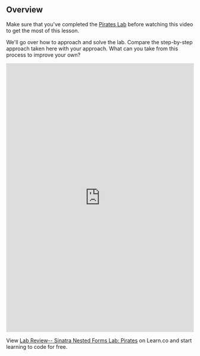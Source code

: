## Overview

Make sure that you've completed the [Pirates Lab](https://github.com/learn-co-curriculum/sinatra-nested-forms) before watching this video to get the most of this lesson. 

We'll go over how to approach and solve the lab. Compare the step-by-step approach taken here with your approach. What can you take from this process to improve your own? 


<iframe width="100%" height="720" src="https://www.youtube.com/watch?v=kgHN11dQ3H0" frameborder="0" allowfullscreen></iframe>


<p class='util--hide'>View <a href='https://learn.co/lessons/lab-review-sinatra-nested-forms-lab-pirates'>Lab Review-- Sinatra Nested Forms Lab: Pirates</a> on Learn.co and start learning to code for free.</p>
